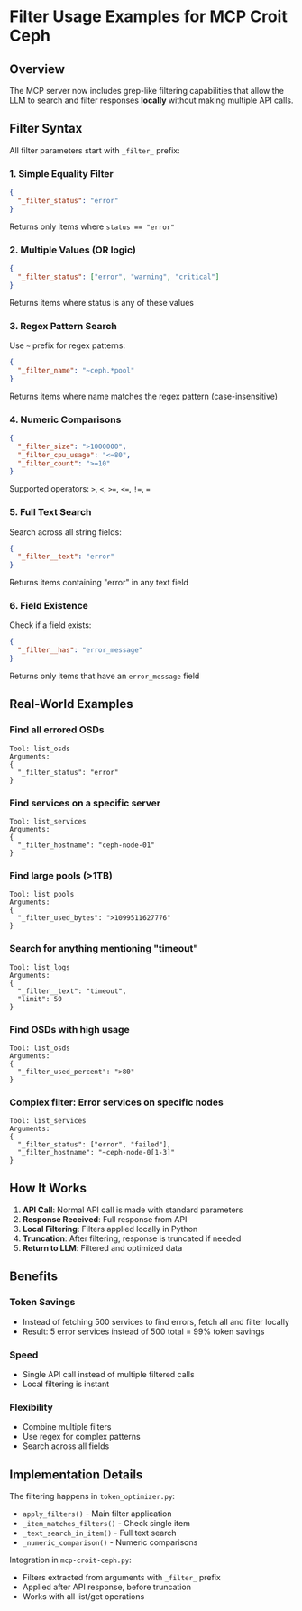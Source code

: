 # Filter Usage Examples for MCP Croit Ceph

## Overview

The MCP server now includes grep-like filtering capabilities that allow the LLM to search and filter responses **locally** without making multiple API calls.

## Filter Syntax

All filter parameters start with `_filter_` prefix:

### 1. Simple Equality Filter
```json
{
  "_filter_status": "error"
}
```
Returns only items where `status == "error"`

### 2. Multiple Values (OR logic)
```json
{
  "_filter_status": ["error", "warning", "critical"]
}
```
Returns items where status is any of these values

### 3. Regex Pattern Search
Use `~` prefix for regex patterns:
```json
{
  "_filter_name": "~ceph.*pool"
}
```
Returns items where name matches the regex pattern (case-insensitive)

### 4. Numeric Comparisons
```json
{
  "_filter_size": ">1000000",
  "_filter_cpu_usage": "<=80",
  "_filter_count": ">=10"
}
```
Supported operators: `>`, `<`, `>=`, `<=`, `!=`, `=`

### 5. Full Text Search
Search across all string fields:
```json
{
  "_filter__text": "error"
}
```
Returns items containing "error" in any text field

### 6. Field Existence
Check if a field exists:
```json
{
  "_filter__has": "error_message"
}
```
Returns only items that have an `error_message` field

## Real-World Examples

### Find all errored OSDs
```
Tool: list_osds
Arguments:
{
  "_filter_status": "error"
}
```

### Find services on a specific server
```
Tool: list_services
Arguments:
{
  "_filter_hostname": "ceph-node-01"
}
```

### Find large pools (>1TB)
```
Tool: list_pools
Arguments:
{
  "_filter_used_bytes": ">1099511627776"
}
```

### Search for anything mentioning "timeout"
```
Tool: list_logs
Arguments:
{
  "_filter__text": "timeout",
  "limit": 50
}
```

### Find OSDs with high usage
```
Tool: list_osds
Arguments:
{
  "_filter_used_percent": ">80"
}
```

### Complex filter: Error services on specific nodes
```
Tool: list_services
Arguments:
{
  "_filter_status": ["error", "failed"],
  "_filter_hostname": "~ceph-node-0[1-3]"
}
```

## How It Works

1. **API Call**: Normal API call is made with standard parameters
2. **Response Received**: Full response from API
3. **Local Filtering**: Filters applied locally in Python
4. **Truncation**: After filtering, response is truncated if needed
5. **Return to LLM**: Filtered and optimized data

## Benefits

### Token Savings
- Instead of fetching 500 services to find errors, fetch all and filter locally
- Result: 5 error services instead of 500 total = 99% token savings

### Speed
- Single API call instead of multiple filtered calls
- Local filtering is instant

### Flexibility
- Combine multiple filters
- Use regex for complex patterns
- Search across all fields

## Implementation Details

The filtering happens in `token_optimizer.py`:
- `apply_filters()` - Main filter application
- `_item_matches_filters()` - Check single item
- `_text_search_in_item()` - Full text search
- `_numeric_comparison()` - Numeric comparisons

Integration in `mcp-croit-ceph.py`:
- Filters extracted from arguments with `_filter_` prefix
- Applied after API response, before truncation
- Works with all list/get operations